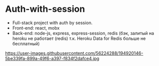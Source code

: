 # Auth-with-session
* Full-stack project with auth by session.
* Front-end: react, mobx
* Back-end: node-js, express, express-session, redis (бэк, залитый на heroku не работает (redis) т.к. Heroku Data for Redis больше не бесплатный)

https://user-images.githubusercontent.com/56224288/194920146-5be339fa-899a-49f6-a397-f834f2dafce4.jpg
